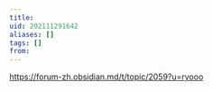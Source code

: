 ```yaml
---
title: 
uid: 202111291642
aliases: []
tags: []
from: 
---
```

https://forum-zh.obsidian.md/t/topic/2059?u=ryooo